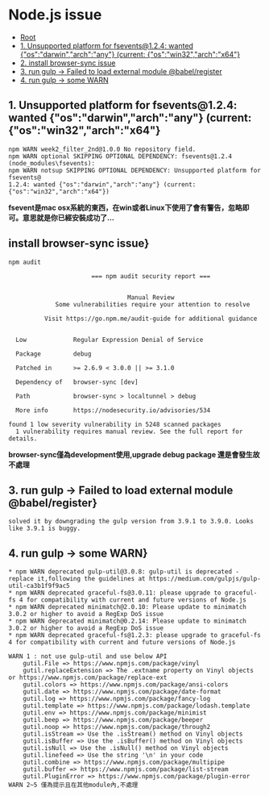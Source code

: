 # Node.js issue

*   [Root](../README.md)
*   [1. Unsupported platform for fsevents@1.2.4: wanted {"os":"darwin","arch":"any"} (current: {"os":"win32","arch":"x64"}](#a1)
*   [2. install browser-sync issue](#a2)
*   [3. run gulp -> Failed to load external module @babel/register](#a3)
*   [4. run gulp -> some WARN](#a4)

<h2 id="a1">1. Unsupported platform for fsevents@1.2.4: wanted {"os":"darwin","arch":"any"} (current: {"os":"win32","arch":"x64"}</h2>

```
npm WARN week2_filter_2nd@1.0.0 No repository field.
npm WARN optional SKIPPING OPTIONAL DEPENDENCY: fsevents@1.2.4 (node_modules\fsevents):
npm WARN notsup SKIPPING OPTIONAL DEPENDENCY: Unsupported platform for fsevents@
1.2.4: wanted {"os":"darwin","arch":"any"} (current: {"os":"win32","arch":"x64"})
```

**fsevent是mac osx系統的東西，在win或者Linux下使用了會有警告，忽略即可。意思就是你已經安裝成功了...**


<h2 id="a2">install browser-sync issue}</h2>

```
npm audit

                       === npm audit security report ===


                                 Manual Review
             Some vulnerabilities require your attention to resolve

          Visit https://go.npm.me/audit-guide for additional guidance


  Low             Regular Expression Denial of Service

  Package         debug

  Patched in      >= 2.6.9 < 3.0.0 || >= 3.1.0

  Dependency of   browser-sync [dev]

  Path            browser-sync > localtunnel > debug

  More info       https://nodesecurity.io/advisories/534

found 1 low severity vulnerability in 5248 scanned packages
  1 vulnerability requires manual review. See the full report for details.
```
**browser-sync僅為development使用,upgrade debug package 還是會發生故不處理**


<h2 id="a3">3. run gulp -> Failed to load external module @babel/register}</h2>

```
solved it by downgrading the gulp version from 3.9.1 to 3.9.0. Looks like 3.9.1 is buggy.
```

<h2 id="a4">4. run gulp -> some WARN}</h2>

```
* npm WARN deprecated gulp-util@3.0.8: gulp-util is deprecated - replace it,following the guidelines at https://medium.com/gulpjs/gulp-util-ca3b1f9f9ac5
* npm WARN deprecated graceful-fs@3.0.11: please upgrade to graceful-fs 4 for compatibility with current and future versions of Node.js
* npm WARN deprecated minimatch@2.0.10: Please update to minimatch 3.0.2 or higher to avoid a RegExp DoS issue
* npm WARN deprecated minimatch@0.2.14: Please update to minimatch 3.0.2 or higher to avoid a RegExp DoS issue
* npm WARN deprecated graceful-fs@1.2.3: please upgrade to graceful-fs 4 for compatibility with current and future versions of Node.js

WARN 1 : not use gulp-util and use below API
	gutil.File => https://www.npmjs.com/package/vinyl
	gutil.replaceExtension => The .extname property on Vinyl objects or https://www.npmjs.com/package/replace-ext
	gutil.colors => https://www.npmjs.com/package/ansi-colors
	gutil.date => https://www.npmjs.com/package/date-format
	gutil.log => https://www.npmjs.com/package/fancy-log
	gutil.template => https://www.npmjs.com/package/lodash.template
	gutil.env => https://www.npmjs.com/package/minimist
	gutil.beep => https://www.npmjs.com/package/beeper
	gutil.noop => https://www.npmjs.com/package/through2
	gutil.isStream => Use the .isStream() method on Vinyl objects
	gutil.isBuffer => Use the .isBuffer() method on Vinyl objects
	gutil.isNull => Use the .isNull() method on Vinyl objects
	gutil.linefeed => Use the string '\n' in your code
	gutil.combine => https://www.npmjs.com/package/multipipe
	gutil.buffer => https://www.npmjs.com/package/list-stream
	gutil.PluginError => https://www.npmjs.com/package/plugin-error
WARN 2~5 僅為提示且在其他module內,不處理
```


